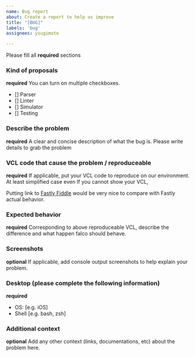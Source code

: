 ```yaml
---
name: Bug report
about: Create a report to help us improve
title: "[BUG]"
labels: 'bug'
assignees: ysugimoto

---
```


Please fill all **required** sections

### Kind of proposals

**required**
You can turn on multiple checkboxes.

- [] Parser
- [] Linter
- [] Simulator
- [] Testing

### Describe the problem

**required**
A clear and concise description of what the bug is.
Please write details to grab the problem 

### VCL code that cause the problem / reproduceable

**required**
If applicable, put your VCL code to reproduce on our environment.
At least simplified case even If you cannot show your VCL,

Putting link to [Fastly Fiddle](https://fiddle.fastly.dev/) would be very nice to compare with Fastly actual behavior.

### Expected behavior

**required**
Corresponding to above reproduceable VCL, describe the difference and what happen falco should behave.

### Screenshots

**optional**
If applicable, add console output screenshots to help explain your problem.

### Desktop (please complete the following information)

**required**
 - OS: [e.g. iOS]
 - Shell [e.g. bash, zsh]

### Additional context

**optional**
Add any other context (links, documentations, etc) about the problem here.
